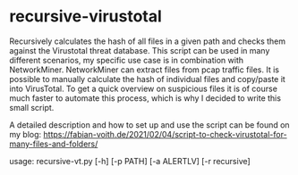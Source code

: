 # recursive-virustotal
Recursively calculates the hash of all files in a given path and checks them against the Virustotal threat database.
This script can be used in many different scenarios, my specific use case is in combination with NetworkMiner.
NetworkMiner can extract files from pcap traffic files. It is possible to manually calculate the hash of individual files and copy/paste it into VirusTotal.
To get a quick overview on suspicious files it is of course much faster to automate this process, which is why I decided to write this small script.

A detailed description and how to set up and use the script can be found on my blog:
https://fabian-voith.de/2021/02/04/script-to-check-virustotal-for-many-files-and-folders/

usage: recursive-vt.py [-h] [-p PATH] [-a ALERTLV] [-r recursive]

